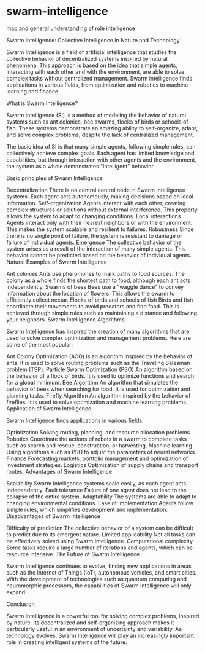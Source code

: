 # swarm-intelligence
map and general understanding of role intelligence


Swarm Intelligence: Collective Intelligence in Nature and Technology

Swarm Intelligence is a field of artificial intelligence that studies the collective behavior of decentralized systems inspired by natural phenomena. This approach is based on the idea that simple agents, interacting with each other and with the environment, are able to solve complex tasks without centralized management. Swarm intelligence finds applications in various fields, from optimization and robotics to machine learning and finance.

What is Swarm Intelligence?

Swarm Intelligence (SI) is a method of modeling the behavior of natural systems such as ant colonies, bee swarms, flocks of birds or schools of fish. These systems demonstrate an amazing ability to self-organize, adapt, and solve complex problems, despite the lack of centralized management.

The basic idea of SI is that many simple agents, following simple rules, can collectively achieve complex goals. Each agent has limited knowledge and capabilities, but through interaction with other agents and the environment, the system as a whole demonstrates "intelligent" behavior.

Basic principles of Swarm Intelligence

Decentralization
There is no central control node in Swarm Intelligence systems. Each agent acts autonomously, making decisions based on local information.
Self-organization
Agents interact with each other, creating complex structures or solutions without external interference. This property allows the system to adapt to changing conditions.
Local interactions
Agents interact only with their nearest neighbors or with the environment. This makes the system scalable and resilient to failures.
Robustness
Since there is no single point of failure, the system is resistant to damage or failure of individual agents.
Emergence
The collective behavior of the system arises as a result of the interaction of many simple agents. This behavior cannot be predicted based on the behavior of individual agents.
Natural Examples of Swarm Intelligence

Ant colonies
Ants use pheromones to mark paths to food sources. The colony as a whole finds the shortest path to food, although each ant acts independently.
Swarms of bees
Bees use a "waggle dance" to convey information about the location of flowers. This allows the swarm to efficiently collect nectar.
Flocks of birds and schools of fish
Birds and fish coordinate their movements to avoid predators and find food. This is achieved through simple rules such as maintaining a distance and following your neighbors.
Swarm Intelligence Algorithms

Swarm Intelligence has inspired the creation of many algorithms that are used to solve complex optimization and management problems. Here are some of the most popular:

Ant Colony Optimization (ACO)
is an algorithm inspired by the behavior of ants. It is used to solve routing problems such as the Traveling Salesman problem (TSP).
Particle Swarm Optimization (PSO)
An algorithm based on the behavior of a flock of birds. It is used to optimize functions and search for a global minimum.
Bee Algorithm
An algorithm that simulates the behavior of bees when searching for food. It is used for optimization and planning tasks.
Firefly Algorithm
An algorithm inspired by the behavior of fireflies. It is used to solve optimization and machine learning problems.
Application of Swarm Intelligence

Swarm Intelligence finds applications in various fields:

Optimization
Solving routing, planning, and resource allocation problems.
Robotics
Coordinate the actions of robots in a swarm to complete tasks such as search and rescue, construction, or harvesting.
Machine learning
Using algorithms such as PSO to adjust the parameters of neural networks.
Finance
Forecasting markets, portfolio management and optimization of investment strategies.
Logistics
Optimization of supply chains and transport routes.
Advantages of Swarm Intelligence

Scalability
Swarm Intelligence systems scale easily, as each agent acts independently.
Fault tolerance
Failure of one agent does not lead to the collapse of the entire system.
Adaptability
The systems are able to adapt to changing environmental conditions.
Ease of implementation
Agents follow simple rules, which simplifies development and implementation.
Disadvantages of Swarm Intelligence

Difficulty of prediction
The collective behavior of a system can be difficult to predict due to its emergent nature.
Limited applicability
Not all tasks can be effectively solved using Swarm Intelligence.
Computational complexity
Some tasks require a large number of iterations and agents, which can be resource intensive.
The Future of Swarm Intelligence

Swarm Intelligence continues to evolve, finding new applications in areas such as the Internet of Things (IoT), autonomous vehicles, and smart cities. With the development of technologies such as quantum computing and neuromorphic processors, the capabilities of Swarm Intelligence will only expand.

Conclusion

Swarm Intelligence is a powerful tool for solving complex problems, inspired by nature. Its decentralized and self-organizing approach makes it particularly useful in an environment of uncertainty and variability. As technology evolves, Swarm Intelligence will play an increasingly important role in creating intelligent systems of the future.
